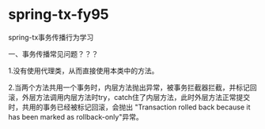 # spring-tx-fy95
spring-tx事务传播行为学习

一、事务传播常见问题？？？

1.没有使用代理类，从而直接使用本类中的方法。


2.当两个方法共用一个事务时，内层方法抛出异常，被事务拦截器拦截，并标记回滚，外层方法调用内层方法时try，catch住了内层方法，此时外层方法正常提交时，共用的事务已经被标记回滚，会抛出
  "Transaction rolled back because it has been marked as rollback-only"异常。
